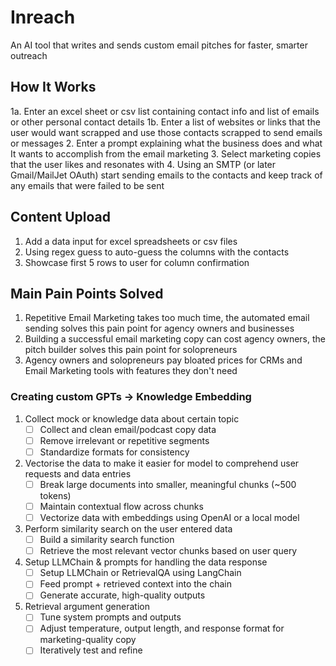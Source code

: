 # Inreach
An AI tool that writes and sends custom email pitches for faster, smarter outreach

## How It Works

1a. Enter an excel sheet or csv list containing contact info and list of emails or other personal contact details
1b. Enter a list of websites or links that the user would want scrapped and use those contacts scrapped to send emails or messages
2. Enter a prompt explaining what the business does and what It wants to accomplish from the email marketing
3. Select marketing copies that the user likes and resonates with
4. Using an SMTP (or later Gmail/MailJet OAuth) start sending emails to the contacts and keep track of any emails that were failed to be sent

## Content Upload

1. Add a data input for excel spreadsheets or csv files
2. Using regex guess to auto-guess the columns with the contacts
3. Showcase first 5 rows to user for column confirmation

## Main Pain Points Solved

1. Repetitive Email Marketing takes too much time, the automated email sending solves this pain point for agency owners and businesses
2. Building a successful email marketing copy can cost agency owners, the pitch builder solves this pain point for solopreneurs
3. Agency owners and solopreneurs pay bloated prices for CRMs and Email Marketing tools with features they don't need

### Creating custom GPTs → Knowledge Embedding

1. Collect mock or knowledge data about certain topic  
   - [ ] Collect and clean email/podcast copy data  
   - [ ] Remove irrelevant or repetitive segments  
   - [ ] Standardize formats for consistency  

2. Vectorise the data to make it easier for model to comprehend user requests and data entries  
   - [ ] Break large documents into smaller, meaningful chunks (~500 tokens)  
   - [ ] Maintain contextual flow across chunks  
   - [ ] Vectorize data with embeddings using OpenAI or a local model  

3. Perform similarity search on the user entered data  
   - [ ] Build a similarity search function  
   - [ ] Retrieve the most relevant vector chunks based on user query  

4. Setup LLMChain & prompts for handling the data response  
   - [ ] Setup LLMChain or RetrievalQA using LangChain  
   - [ ] Feed prompt + retrieved context into the chain  
   - [ ] Generate accurate, high-quality outputs  

5. Retrieval argument generation  
   - [ ] Tune system prompts and outputs  
   - [ ] Adjust temperature, output length, and response format for marketing-quality copy  
   - [ ] Iteratively test and refine  
